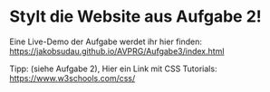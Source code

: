 # Stylt die Website aus Aufgabe 2!

Eine Live-Demo der Aufgabe werdet ihr hier finden: https://jakobsudau.github.io/AVPRG/Aufgabe3/index.html

Tipp: (siehe Aufgabe 2), Hier ein Link mit CSS Tutorials: https://www.w3schools.com/css/